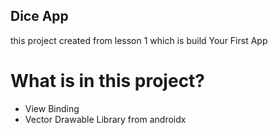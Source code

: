 ## Dice App
this project created from lesson 1 which is build Your First App
# What is in this project?
 - View Binding
 - Vector Drawable Library from androidx
